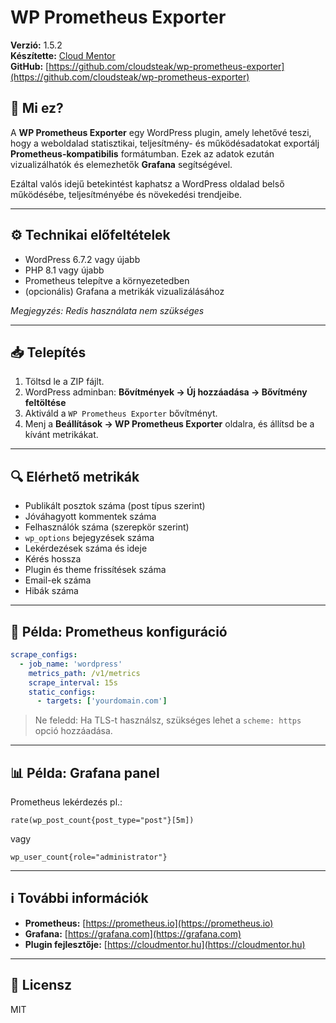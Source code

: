 # WP Prometheus Exporter

**Verzió:** 1.5.2  
**Készítette:** [Cloud Mentor](https://cloudmentor.hu)  
**GitHub:** [https://github.com/cloudsteak/wp-prometheus-exporter](https://github.com/cloudsteak/wp-prometheus-exporter)

## 📌 Mi ez?

A **WP Prometheus Exporter** egy WordPress plugin, amely lehetővé teszi, hogy a weboldalad statisztikai, teljesítmény- és működésadatokat exportálj **Prometheus-kompatibilis** formátumban. Ezek az adatok ezután vizualizálhatók és elemezhetők **Grafana** segítségével.

Ezáltal valós idejű betekintést kaphatsz a WordPress oldalad belső működésébe, teljesítményébe és növekedési trendjeibe.

---

## ⚙️ Technikai előfeltételek

- WordPress 6.7.2 vagy újabb
- PHP 8.1 vagy újabb
- Prometheus telepítve a környezetedben
- (opcionális) Grafana a metrikák vizualizálásához

_Megjegyzés: Redis használata nem szükséges_

---

## 📥 Telepítés

1. Töltsd le a ZIP fájlt.
2. WordPress adminban: **Bővítmények → Új hozzáadása → Bővítmény feltöltése**
3. Aktiváld a `WP Prometheus Exporter` bővítményt.
4. Menj a **Beállítások → WP Prometheus Exporter** oldalra, és állítsd be a kívánt metrikákat.

---

## 🔍 Elérhető metrikák

- Publikált posztok száma (post típus szerint)
- Jóváhagyott kommentek száma
- Felhasználók száma (szerepkör szerint)
- `wp_options` bejegyzések száma
- Lekérdezések száma és ideje
- Kérés hossza
- Plugin és theme frissítések száma
- Email-ek száma
- Hibák száma

---

## 🔗 Példa: Prometheus konfiguráció

```yaml
scrape_configs:
  - job_name: 'wordpress'
    metrics_path: /v1/metrics
    scrape_interval: 15s
    static_configs:
      - targets: ['yourdomain.com']
```

> Ne feledd: Ha TLS-t használsz, szükséges lehet a `scheme: https` opció hozzáadása.

---

## 📊 Példa: Grafana panel

Prometheus lekérdezés pl.:

```promql
rate(wp_post_count{post_type="post"}[5m])
```

vagy

```promql
wp_user_count{role="administrator"}
```

---

## ℹ️ További információk

- **Prometheus:** [https://prometheus.io](https://prometheus.io)  
- **Grafana:** [https://grafana.com](https://grafana.com)  
- **Plugin fejlesztője:** [https://cloudmentor.hu](https://cloudmentor.hu)

---

## 📃 Licensz

MIT
